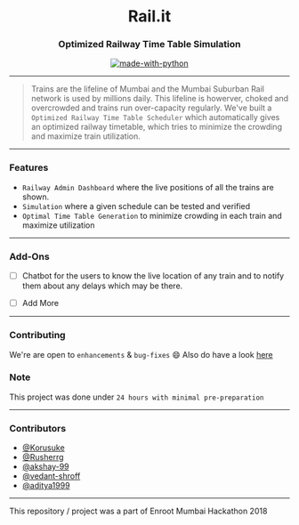 
<h1 align = "center">Rail.it</h3>
<h3 align="center">Optimized Railway Time Table Simulation</h3>

<div align="center">


[![made-with-python](https://img.shields.io/badge/Made%20with-Python-1f425f.svg)](https://www.python.org/)
<br>



</div>

------------------------------------------

>Trains are the lifeline of Mumbai and the Mumbai Suburban Rail network is used by millions daily. This lifeline is howerver, choked and overcrowded and trains run over-capacity regularly. We've built a `Optimized Railway Time Table Scheduler` which automatically gives an optimized railway timetable, which tries to minimize the crowding and maximize train utilization.




------------------------------------------
### Features

- `Railway Admin Dashboard` where the live positions of all the trains are shown.
- `Simulation` where a given schedule can be tested and verified
- `Optimal Time Table Generation` to minimize crowding in each train and maximize utilization 




------------------------------------------

### Add-Ons

- [ ] Chatbot for the users to know the live location of any train and to notify them about any delays which may be there. 
- [ ] Add More



------------------------------------------
### Contributing
 We're are open to `enhancements` & `bug-fixes` :smile: Also do have a look [here](./CONTRIBUTING.md)

### Note

 This project was done under `24 hours with minimal pre-preparation`


------------------------------------------
### Contributors

- [@Korusuke](https://github.com/Korusuke)
- [@Rusherrg](https://github.com/RusherRG)
- [@akshay-99](https://github.com/akshay-99)
- [@vedant-shroff](https://github.com/vedant-shroff)
- [@aditya1999](https://github.com/aditya1999)

------------------------------------------

This repository / project was a part of Enroot Mumbai Hackathon 2018
